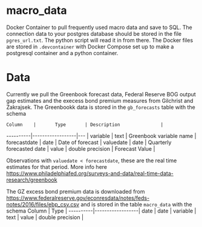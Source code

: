 # macro_data
Docker Container to pull frequently used macro data and save to SQL. The connection data to your postgres database should be stored in the file `pgres_url.txt`.
The python script will read it in from there. The Docker files are stored in `.devcontainer` with Docker Compose set up to make a postgresql container and a python container.

# Data 
Currently we pull the Greenbook forecast data, Federal Reserve BOG output gap estimates and the execess bond premium measures from Gilchrist and Zakrajsek. The Greenbookk data 
is stored in the `gb_forecasts` table with the schema
                         
    Column    |       Type       | Description               |
----------|------------------|---  |
 variable     | text             | Greenbook variable name   |
 forecastdate | date             | Date of forecast          |
 valuedate    | date             | Quarterly forecasted date |
 value        | double precision | Forecast Value            |

Observations with `valuedate < forecastdate`, these are the real time estimates for that period. More info here
https://www.philadelphiafed.org/surveys-and-data/real-time-data-research/greenbook

The GZ excess bond premium data is downloaded from https://www.federalreserve.gov/econresdata/notes/feds-notes/2016/files/ebp_csv.csv
and is stored in the table `macro_data` with the schema 
  Column  |       Type       |
----------|------------------|
 date     | date             |
 variable | text             |
 value    | double precision |
